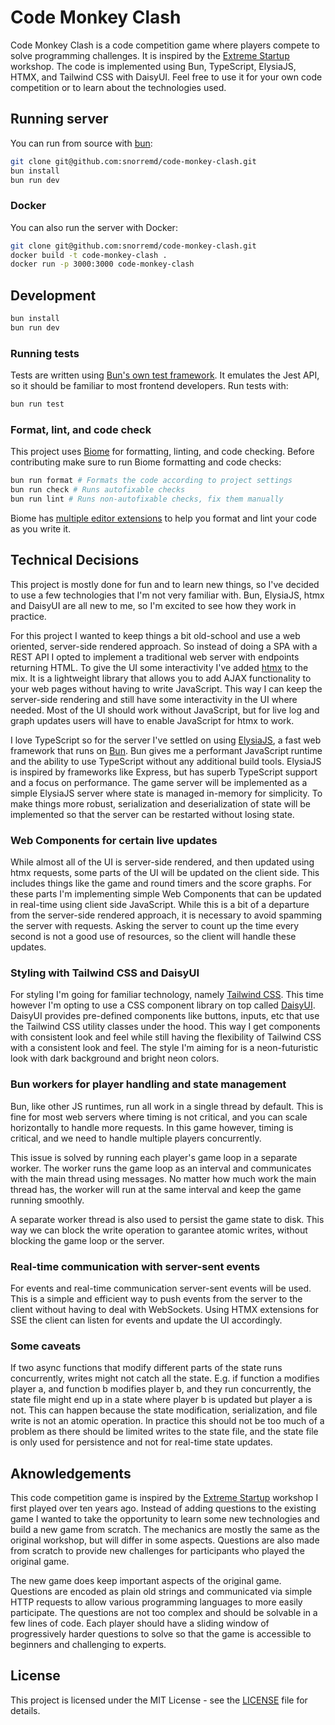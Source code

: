 # Code Monkey Clash

Code Monkey Clash is a code competition game where players compete to solve programming challenges.
It is inspired by the [Extreme Startup](https://github.com/rchatley/extreme_startup) workshop.
The code is implemented using Bun, TypeScript, ElysiaJS, HTMX, and Tailwind CSS with DaisyUI.
Feel free to use it for your own code competition or to learn about the technologies used.

## Running server

You can run from source with [bun](https://bun.sh):

```sh
git clone git@github.com:snorremd/code-monkey-clash.git
bun install
bun run dev
```

### Docker

You can also run the server with Docker:

```sh
git clone git@github.com:snorremd/code-monkey-clash.git
docker build -t code-monkey-clash .
docker run -p 3000:3000 code-monkey-clash
```

## Development

```sh
bun install
bun run dev
```

### Running tests

Tests are written using [Bun's own test framework](https://bun.sh/docs/test/writing).
It emulates the Jest API, so it should be familiar to most frontend developers.
Run tests with:

```sh
bun run test
```

### Format, lint, and code check

This project uses [Biome](https://biomejs.dev) for formatting, linting, and code checking.
Before contributing make sure to run Biome formatting and code checks:

```sh
bun run format # Formats the code according to project settings
bun run check # Runs autofixable checks
bun run lint # Runs non-autofixable checks, fix them manually
```

Biome has [multiple editor extensions](https://biomejs.dev/guides/integrate-in-editor/) to help you format and lint your code as you write it.

## Technical Decisions

This project is mostly done for fun and to learn new things, so I've decided to use a few technologies that I'm not very familiar with.
Bun, ElysiaJS, htmx and DaisyUI are all new to me, so I'm excited to see how they work in practice.

For this project I wanted to keep things a bit old-school and use a web oriented, server-side rendered approach.
So instead of doing a SPA with a REST API I opted to implement a traditional web server with endpoints returning HTML.
To give the UI some interactivity I've added [htmx](https://htmx.org/) to the mix.
It is a lightweight library that allows you to add AJAX functionality to your web pages without having to write JavaScript.
This way I can keep the server-side rendering and still have some interactivity in the UI where needed.
Most of the UI should work without JavaScript, but for live log and graph updates users will have to enable JavaScript for htmx to work.

I love TypeScript so for the server I've settled on using [ElysiaJS](https://elysiajs.com/), a fast web framework that runs on [Bun](https://bun.sh).
Bun gives me a performant JavaScript runtime and the ability to use TypeScript without any additional build tools.
ElysiaJS is inspired by frameworks like Express, but has superb TypeScript support and a focus on performance.
The game server will be implemented as a simple ElysiaJS server where state is managed in-memory for simplicity.
To make things more robust, serialization and deserialization of state will be implemented so that the server can be restarted without losing state.

### Web Components for certain live updates

While almost all of the UI is server-side rendered, and then updated using htmx requests, some parts of the UI will be updated on the client side.
This includes things like the game and round timers and the score graphs.
For these parts I'm implementing simple Web Components that can be updated in real-time using client side JavaScript.
While this is a bit of a departure from the server-side rendered approach, it is necessary to avoid spamming the server with requests.
Asking the server to count up the time every second is not a good use of resources, so the client will handle these updates.

### Styling with Tailwind CSS and DaisyUI

For styling I'm going for familiar technology, namely [Tailwind CSS](https://tailwindcss.com/).
This time however I'm opting to use a CSS component library on top called [DaisyUI](https://daisyui.com/).
DaisyUI provides pre-defined components like buttons, inputs, etc that use the Tailwind CSS utility classes under the hood.
This way I get components with consistent look and feel while still having the flexibility of Tailwind CSS with a consistent look and feel.
The style I'm aiming for is a neon-futuristic look with dark background and bright neon colors.

### Bun workers for player handling and state management

Bun, like other JS runtimes, run all work in a single thread by default.
This is fine for most web servers where timing is not critical, and you can scale horizontally to handle more requests.
In this game however, timing is critical, and we need to handle multiple players concurrently.

This issue is solved by running each player's game loop in a separate worker.
The worker runs the game loop as an interval and communicates with the main thread using messages.
No matter how much work the main thread has, the worker will run at the same interval and keep the game running smoothly.

A separate worker thread is also used to persist the game state to disk.
This way we can block the write operation to garantee atomic writes, without blocking the game loop or the server.

### Real-time communication with server-sent events

For events and real-time communication server-sent events will be used.
This is a simple and efficient way to push events from the server to the client without having to deal with WebSockets.
Using HTMX extensions for SSE the client can listen for events and update the UI accordingly.

### Some caveats

If two async functions that modify different parts of the state runs concurrently, writes might not catch all the state.
E.g. if function a modifies player a, and function b modifies player b, and they run concurrently, the state file might end up in a state where player b is updated but player a is not.
This can happen because the state modification, serialization, and file write is not an atomic operation.
In practice this should not be too much of a problem as there should be limited writes to the state file, and the state file is only used for persistence and not for real-time state updates.

## Aknowledgements

This code competition game is inspired by the [Extreme Startup](https://github.com/rchatley/extreme_startup) workshop I first played over ten years ago.
Instead of adding questions to the existing game I wanted to take the opportunity to learn some new technologies and build a new game from scratch.
The mechanics are mostly the same as the original workshop, but will differ in some aspects.
Questions are also made from scratch to provide new challenges for participants who played the original game.

The new game does keep important aspects of the original game.
Questions are encoded as plain old strings and communicated via simple HTTP requests to allow various programming languages to more easily participate.
The questions are not too complex and should be solvable in a few lines of code.
Each player should have a sliding window of progressively harder questions to solve so that the game is accessible to beginners and challenging to experts.


## License

This project is licensed under the MIT License - see the [LICENSE](LICENSE) file for details.